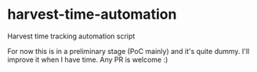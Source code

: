 # harvest-time-automation
Harvest time tracking automation script

For now this is in a preliminary stage (PoC mainly) and it's quite dummy. I'll improve it when I have time. Any PR is welcome :)
